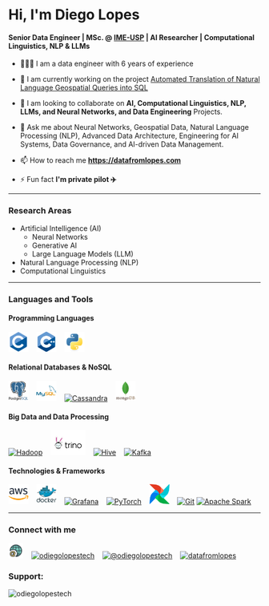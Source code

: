 # Hi, I'm Diego Lopes

#### Senior Data Engineer | MSc. @ [IME-USP](https://www.ime.usp.br/en/home/) | AI Researcher | Computational Linguistics, NLP & LLMs

- 👨🏻‍💻 I am a data engineer with 6 years of experience

- 🔭 I am currently working on the project [Automated Translation of Natural Language Geospatial Queries into SQL](https://datafromlopes.github.io/translation-geo-queries-into-sql/)

- 🤝 I am looking to collaborate on **AI, Computational Linguistics, NLP, LLMs, and Neural Networks, and Data Engineering** Projects.

- 💬 Ask me about Neural Networks, Geospatial Data, Natural Language Processing (NLP), Advanced Data Architecture, Engineering for AI Systems, Data Governance, and AI-driven Data Management.

- 📫 How to reach me **https://datafromlopes.com**

- ⚡ Fun fact **I'm private pilot ✈️**
  
---
### Research Areas
- Artificial Intelligence (AI)
    - Neural Networks
    - Generative AI
    - Large Language Models (LLM)
- Natural Language Processing (NLP)
- Computational Linguistics
<hr>

### Languages and Tools

#### Programming Languages 

<span><a href="https://www.cprogramming.com/" target="_blank"><img src="https://raw.githubusercontent.com/devicons/devicon/master/icons/c/c-original.svg" alt="C" width="40" height="40" /></a></span>&nbsp;&nbsp;&nbsp;
<span><a href="https://isocpp.org/" target="_blank"><img src="https://raw.githubusercontent.com/devicons/devicon/master/icons/cplusplus/cplusplus-original.svg" alt="C++" width="40" height="40" /></a></span>&nbsp;&nbsp;&nbsp;
<span><a href="https://www.python.org" target="_blank"><img src="https://raw.githubusercontent.com/devicons/devicon/master/icons/python/python-original.svg" alt="Python" width="40" height="40" /></a></span>

#### Relational Databases & NoSQL

<span><a href="https://www.postgresql.org" target="_blank"><img src="https://raw.githubusercontent.com/devicons/devicon/master/icons/postgresql/postgresql-original-wordmark.svg" alt="PostgreSQL" width="40" height="40" /></a></span>&nbsp;&nbsp;&nbsp;
<span><a href="https://www.mysql.com/" target="_blank"><img src="https://raw.githubusercontent.com/devicons/devicon/master/icons/mysql/mysql-original-wordmark.svg" alt="MySQL" width="40" height="40" /></a></span>&nbsp;&nbsp;&nbsp;
<span><a href="https://cassandra.apache.org/" target="_blank"><img src="https://www.vectorlogo.zone/logos/apache_cassandra/apache_cassandra-icon.svg" alt="Cassandra" width="40" height="40" /></a></span>&nbsp;&nbsp;&nbsp;
<span><a href="https://www.mongodb.com/" target="_blank"><img src="https://raw.githubusercontent.com/devicons/devicon/master/icons/mongodb/mongodb-original-wordmark.svg" alt="MongoDB" width="40" height="40" /></a></span>

#### Big Data and Data Processing
<span><a href="https://hadoop.apache.org/" target="_blank"><img src="https://www.vectorlogo.zone/logos/apache_hadoop/apache_hadoop-icon.svg" alt="Hadoop" width="40" height="40" /></a></span>&nbsp;&nbsp;&nbsp;
<span><a href="https://trino.io" target="_blank"><img src="https://github.com/datafromlopes/datafromlopes/blob/main/Trino.svg" alt="Trino" width="70" height="50" /></a></span>&nbsp;&nbsp;&nbsp;
<span><a href="https://hive.apache.org/" target="_blank"><img src="https://www.vectorlogo.zone/logos/apache_hive/apache_hive-icon.svg" alt="Hive" width="40" height="40" /></a></span>&nbsp;&nbsp;&nbsp;
<span><a href="https://kafka.apache.org/" target="_blank"><img src="https://www.vectorlogo.zone/logos/apache_kafka/apache_kafka-icon.svg" alt="Kafka" width="40" height="40" /></a></span>&nbsp;&nbsp;&nbsp;

#### Technologies & Frameworks

<span><a href="https://aws.amazon.com" target="_blank"><img src="https://raw.githubusercontent.com/devicons/devicon/master/icons/amazonwebservices/amazonwebservices-original-wordmark.svg" alt="AWS" width="40" height="40" /></a></span>&nbsp;&nbsp;&nbsp;
<span><a href="https://www.docker.com/" target="_blank"><img src="https://raw.githubusercontent.com/devicons/devicon/master/icons/docker/docker-original-wordmark.svg" alt="Docker" width="40" height="40" /></a></span>&nbsp;&nbsp;&nbsp;
<span><a href="https://grafana.com" target="_blank"><img src="https://www.vectorlogo.zone/logos/grafana/grafana-icon.svg" alt="Grafana" width="40" height="40" /></a></span>&nbsp;&nbsp;&nbsp;
<span><a href="https://pytorch.org/" target="_blank"><img src="https://www.vectorlogo.zone/logos/pytorch/pytorch-icon.svg" alt="PyTorch" width="40" height="40" /></a></span>&nbsp;&nbsp;&nbsp;
<span><a href="https://airflow.apache.org/" target="_blank"><img src="https://raw.githubusercontent.com/devicons/devicon/master/icons/apacheairflow/apacheairflow-original.svg" alt="Airflow" width="40" height="40" /></a></span>&nbsp;&nbsp;&nbsp;
<span><a href="https://git-scm.com/" target="_blank"><img src="https://www.vectorlogo.zone/logos/git-scm/git-scm-icon.svg" alt="Git" width="40" height="40" /></a></span>
<span><a href="https://spark.apache.org" target="_blank"><img src="https://www.vectorlogo.zone/logos/apache_spark/apache_spark-ar21.svg" alt="Apache Spark" width="100" height="50" /></a></span>&nbsp;&nbsp;&nbsp;

<hr>

### Connect with me

<p align="left">
    <span><a href="https://datafromlopes.com.br" target="blank"><img src="https://raw.githubusercontent.com/datafromlopes/datafromlopes/main/internet-svgrepo-com.svg" alt="datafromlopes" height="30" width="30" /></a></span>&nbsp;&nbsp;&nbsp;
    <span><a href="https://linkedin.com/in/datafromlopes" target="blank"><img src="https://raw.githubusercontent.com/rahuldkjain/github-profile-readme-generator/master/src/images/icons/Social/linked-in-alt.svg" alt="odiegolopestech" height="30" width="40" /></a></span>&nbsp;&nbsp;&nbsp;
    <span><a href="https://medium.com/@datafromlopes" target="blank"><img src="https://raw.githubusercontent.com/rahuldkjain/github-profile-readme-generator/master/src/images/icons/Social/medium.svg" alt="@odiegolopestech" height="30" width="40" /></a></span>&nbsp;&nbsp;&nbsp;
    <span><a href="https://instagram.com/datafromlopes" target="blank"><img src="https://raw.githubusercontent.com/rahuldkjain/github-profile-readme-generator/master/src/images/icons/Social/instagram.svg" alt="datafromlopes" height="30" width="40" /></a></span>
</p>


<h3 align="left">Support:</h3>
<p><a href="https://www.buymeacoffee.com/odiegolopestech"> <img align="left" src="https://cdn.buymeacoffee.com/buttons/v2/default-yellow.png" height="50" width="210" alt="odiegolopestech" /></a></p><br><br>

